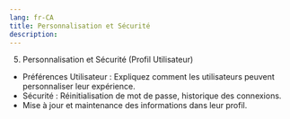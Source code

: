 ```yaml
---
lang: fr-CA
title: Personnalisation et Sécurité
description:
---
```

5) Personnalisation et Sécurité (Profil Utilisateur)

- Préférences Utilisateur : Expliquez comment les utilisateurs peuvent personnaliser leur expérience.
- Sécurité : Réinitialisation de mot de passe, historique des connexions.
- Mise à jour et maintenance des informations dans leur profil.
